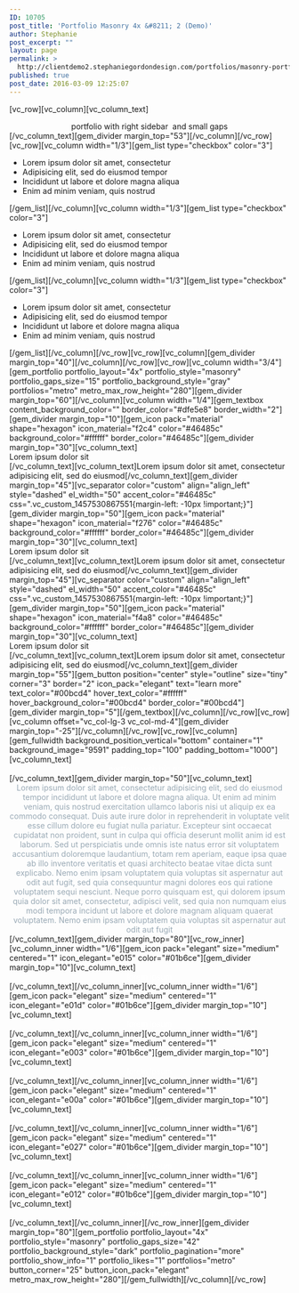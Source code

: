 ```yaml
---
ID: 10705
post_title: 'Portfolio Masonry 4x &#8211; 2 (Demo)'
author: Stephanie
post_excerpt: ""
layout: page
permalink: >
  http://clientdemo2.stephaniegordondesign.com/portfolios/masonry-portfolio-grid-demo/portfolio-masonry-4x-2/
published: true
post_date: 2016-03-09 12:25:07
---
```

[vc_row][vc_column][vc_column_text]
<div class="title-h2" style="text-align: center;"><span class="light">portfolio with right sidebar  and small gaps</span></div>
[/vc_column_text][gem_divider margin_top="53"][/vc_column][/vc_row][vc_row][vc_column width="1/3"][gem_list type="checkbox" color="3"]
<ul>
 	<li>Lorem ipsum dolor sit amet, consectetur</li>
 	<li>Adipisicing elit, sed do eiusmod tempor</li>
 	<li>Incididunt ut labore et dolore magna aliqua</li>
 	<li>Enim ad minim veniam, quis nostrud</li>
</ul>
[/gem_list][/vc_column][vc_column width="1/3"][gem_list type="checkbox" color="3"]
<ul>
 	<li>Lorem ipsum dolor sit amet, consectetur</li>
 	<li>Adipisicing elit, sed do eiusmod tempor</li>
 	<li>Incididunt ut labore et dolore magna aliqua</li>
 	<li>Enim ad minim veniam, quis nostrud</li>
</ul>
[/gem_list][/vc_column][vc_column width="1/3"][gem_list type="checkbox" color="3"]
<ul>
 	<li>Lorem ipsum dolor sit amet, consectetur</li>
 	<li>Adipisicing elit, sed do eiusmod tempor</li>
 	<li>Incididunt ut labore et dolore magna aliqua</li>
 	<li>Enim ad minim veniam, quis nostrud</li>
</ul>
[/gem_list][/vc_column][/vc_row][vc_row][vc_column][gem_divider margin_top="40"][/vc_column][/vc_row][vc_row][vc_column width="3/4"][gem_portfolio portfolio_layout="4x" portfolio_style="masonry" portfolio_gaps_size="15" portfolio_background_style="gray" portfolios="metro" metro_max_row_height="280"][gem_divider margin_top="60"][/vc_column][vc_column width="1/4"][gem_textbox content_background_color="" border_color="#dfe5e8" border_width="2"][gem_divider margin_top="10"][gem_icon pack="material" shape="hexagon" icon_material="f2c4" color="#46485c" background_color="#ffffff" border_color="#46485c"][gem_divider margin_top="30"][vc_column_text]
<div class="title-h5"><span class="light">Lorem ipsum</span>
<span class="light">dolor sit</span></div>
[/vc_column_text][vc_column_text]Lorem ipsum dolor sit amet, consectetur adipisicing elit, sed do eiusmod[/vc_column_text][gem_divider margin_top="45"][vc_separator color="custom" align="align_left" style="dashed" el_width="50" accent_color="#46485c" css=".vc_custom_1457530867551{margin-left: -10px !important;}"][gem_divider margin_top="50"][gem_icon pack="material" shape="hexagon" icon_material="f276" color="#46485c" background_color="#ffffff" border_color="#46485c"][gem_divider margin_top="30"][vc_column_text]
<div class="title-h5"><span class="light">Lorem ipsum</span>
<span class="light">dolor sit</span></div>
[/vc_column_text][vc_column_text]Lorem ipsum dolor sit amet, consectetur adipisicing elit, sed do eiusmod[/vc_column_text][gem_divider margin_top="45"][vc_separator color="custom" align="align_left" style="dashed" el_width="50" accent_color="#46485c" css=".vc_custom_1457530867551{margin-left: -10px !important;}"][gem_divider margin_top="50"][gem_icon pack="material" shape="hexagon" icon_material="f4a8" color="#46485c" background_color="#ffffff" border_color="#46485c"][gem_divider margin_top="30"][vc_column_text]
<div class="title-h5"><span class="light">Lorem ipsum</span>
<span class="light">dolor sit</span></div>
[/vc_column_text][vc_column_text]Lorem ipsum dolor sit amet, consectetur adipisicing elit, sed do eiusmod[/vc_column_text][gem_divider margin_top="55"][gem_button position="center" style="outline" size="tiny" corner="3" border="2" icon_pack="elegant" text="learn more" text_color="#00bcd4" hover_text_color="#ffffff" hover_background_color="#00bcd4" border_color="#00bcd4"][gem_divider margin_top="5"][/gem_textbox][/vc_column][/vc_row][vc_row][vc_column offset="vc_col-lg-3 vc_col-md-4"][gem_divider margin_top="-25"][/vc_column][/vc_row][vc_row][vc_column][gem_fullwidth background_position_vertical="bottom" container="1" background_image="9591" padding_top="100" padding_bottom="1000"][vc_column_text]
<div class="title-h2" style="text-align: center;"><span style="color: #ffffff;">portfolio with big gaps</span></div>
[/vc_column_text][gem_divider margin_top="50"][vc_column_text]
<p style="text-align: center; max-width: 1200px; margin: 0 auto;"><span style="color: #99a9b5;">Lorem ipsum dolor sit amet, consectetur adipisicing elit, sed do eiusmod tempor incididunt ut labore et dolore magna aliqua. Ut enim ad minim veniam, quis nostrud exercitation ullamco laboris nisi ut aliquip ex ea commodo consequat. Duis aute irure dolor in reprehenderit in voluptate velit esse cillum dolore eu fugiat nulla pariatur. Excepteur sint occaecat cupidatat non proident, sunt in culpa qui officia deserunt mollit anim id est laborum. Sed ut perspiciatis unde omnis iste natus error sit voluptatem accusantium doloremque laudantium, totam rem aperiam, eaque ipsa quae ab illo inventore veritatis et quasi architecto beatae vitae dicta sunt explicabo. Nemo enim ipsam voluptatem quia voluptas sit aspernatur aut odit aut fugit, sed quia consequuntur magni dolores eos qui ratione voluptatem sequi nesciunt. Neque porro quisquam est, qui dolorem ipsum quia dolor sit amet, consectetur, adipisci velit, sed quia non numquam eius modi tempora incidunt ut labore et dolore magnam aliquam quaerat voluptatem. Nemo enim ipsam voluptatem quia voluptas sit aspernatur aut odit aut fugit</span></p>
[/vc_column_text][gem_divider margin_top="80"][vc_row_inner][vc_column_inner width="1/6"][gem_icon pack="elegant" size="medium" centered="1" icon_elegant="e015" color="#01b6ce"][gem_divider margin_top="10"][vc_column_text]
<div class="title-h6" style="text-align: center;"><span class="light" style="color: #ffffff;">lorem ipsum</span></div>
[/vc_column_text][/vc_column_inner][vc_column_inner width="1/6"][gem_icon pack="elegant" size="medium" centered="1" icon_elegant="e01d" color="#01b6ce"][gem_divider margin_top="10"][vc_column_text]
<div class="title-h6" style="text-align: center;"><span class="light" style="color: #ffffff;">lorem ipsum</span></div>
[/vc_column_text][/vc_column_inner][vc_column_inner width="1/6"][gem_icon pack="elegant" size="medium" centered="1" icon_elegant="e003" color="#01b6ce"][gem_divider margin_top="10"][vc_column_text]
<div class="title-h6" style="text-align: center;"><span class="light" style="color: #ffffff;">lorem ipsum</span></div>
[/vc_column_text][/vc_column_inner][vc_column_inner width="1/6"][gem_icon pack="elegant" size="medium" centered="1" icon_elegant="e00a" color="#01b6ce"][gem_divider margin_top="10"][vc_column_text]
<div class="title-h6" style="text-align: center;"><span class="light" style="color: #ffffff;">lorem ipsum</span></div>
[/vc_column_text][/vc_column_inner][vc_column_inner width="1/6"][gem_icon pack="elegant" size="medium" centered="1" icon_elegant="e027" color="#01b6ce"][gem_divider margin_top="10"][vc_column_text]
<div class="title-h6" style="text-align: center;"><span class="light" style="color: #ffffff;">lorem ipsum</span></div>
[/vc_column_text][/vc_column_inner][vc_column_inner width="1/6"][gem_icon pack="elegant" size="medium" centered="1" icon_elegant="e012" color="#01b6ce"][gem_divider margin_top="10"][vc_column_text]
<div class="title-h6" style="text-align: center;"><span class="light" style="color: #ffffff;">lorem ipsum</span></div>
[/vc_column_text][/vc_column_inner][/vc_row_inner][gem_divider margin_top="80"][gem_portfolio portfolio_layout="4x" portfolio_style="masonry" portfolio_gaps_size="42" portfolio_background_style="dark" portfolio_pagination="more" portfolio_show_info="1" portfolio_likes="1" portfolios="metro" button_corner="25" button_icon_pack="elegant" metro_max_row_height="280"][/gem_fullwidth][/vc_column][/vc_row]